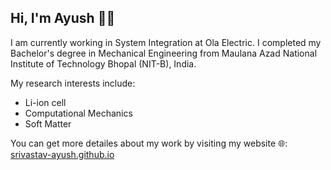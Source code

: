 ## Hi, I'm Ayush 👋🏽
I am currently working in System Integration at Ola Electric. I completed my Bachelor's degree in Mechanical Engineering from Maulana Azad National Institute of Technology Bhopal (NIT-B), India.

My research interests include:
- Li-ion cell
- Computational Mechanics
- Soft Matter

You can get more detailes about my work by visiting my website 🌐: <a href="https://srivastav-ayush.github.io/">srivastav-ayush.github.io</a> <br>
